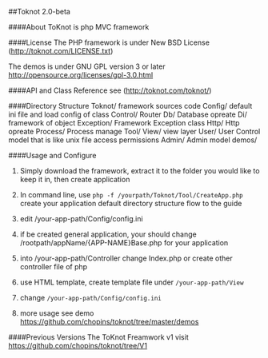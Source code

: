 ##Toknot 2.0-beta

####About
ToKnot is php MVC framework

####License
The PHP framework is under New BSD License (http://toknot.com/LICENSE.txt)

The demos is under GNU GPL version 3 or later <http://opensource.org/licenses/gpl-3.0.html>

####API and Class Reference
see (http://toknot.com/toknot/)

####Directory Structure
    Toknot/             framework sources code
          Config/       default ini file and load config of class
          Control/      Router
          Db/           Database opreate
          Di/           framework of object
          Exception/    Framework Exception class
          Http/         Http opreate
          Process/      Process manage
          Tool/
          View/         view layer
          User/         User Control model that is like unix file access permissions
          Admin/        Admin model
     demos/

####Usage and Configure

1. Simply download the framework, extract it to the folder you would like to keep it in, then create application

2. In command line, use `php -f /yourpath/Toknot/Tool/CreateApp.php` create your application default directory structure flow to the guide  

3. edit /your-app-path/Config/config.ini

4. if be created general application, your should change /rootpath/appName/{APP-NAME}Base.php for your application

5. into /your-app-path/Controller change Index.php or create other controller file of php

6. use HTML template, create template file under `/your-app-path/View`

7. change `/your-app-path/Config/config.ini`

8. more usage see demo https://github.com/chopins/toknot/tree/master/demos

####Previous Versions
The ToKnot Freamwork v1 visit https://github.com/chopins/toknot/tree/V1
